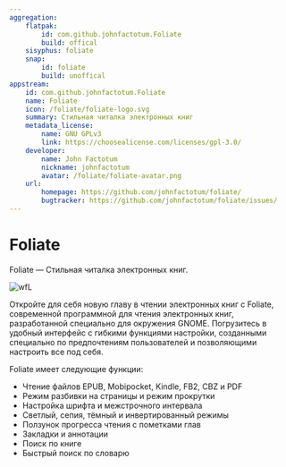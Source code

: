 ```yaml
---
aggregation:
    flatpak:
        id: com.github.johnfactotum.Foliate
        build: offical
    sisyphus: foliate
    snap:
        id: foliate
        build: unoffical
appstream:
    id: com.github.johnfactotum.Foliate
    name: Foliate
    icon: /foliate/foliate-logo.svg
    summary: Стильная читалка электронных книг
    metadata_license:
        name: GNU GPLv3
        link: https://choosealicense.com/licenses/gpl-3.0/
    developer:
        name: John Factotum
        nickname: johnfactotum
        avatar: /foliate/foliate-avatar.png
    url:
        homepage: https://github.com/johnfactotum/foliate/
        bugtracker: https://github.com/johnfactotum/foliate/issues/
---
```


# Foliate

Foliate — Стильная читалка электронных книг.

![wfL](https://dl.flathub.org/repo/screenshots/com.github.johnfactotum.Foliate-stable/1248x702/com.github.johnfactotum.Foliate-7ff807e57358053b92037e50c60f32a3.png)

Откройте для себя новую главу в чтении электронных книг с Foliate, современной программной для чтения электронных книг, разработанной специально для окружения GNOME. Погрузитесь в удобный интерфейс с гибкими функциями настройки, созданными специально по предпочтениям пользователей и позволяющими настроить все под себя.

Foliate имеет следующие функции:

-   Чтение файлов EPUB, Mobipocket, Kindle, FB2, CBZ и PDF
-   Режим разбивки на страницы и режим прокрутки
-   Настройка шрифта и межстрочного интервала
-   Светлый, сепия, тёмный и инвертированный режимы
-   Ползунок прогресса чтения с пометками глав
-   Закладки и аннотации
-   Поиск по книге
-   Быстрый поиск по словарю

<!--@include: @apps/_parts/install/content-repo.md-->
<!--@include: @apps/_parts/install/content-flatpak.md-->
<!--@include: @apps/_parts/install/content-snap.md-->
